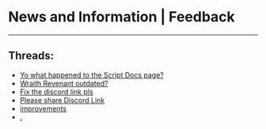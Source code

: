 # News and Information | Feedback
---
## Threads:
<ul>
<li><a href="{{ '/wiki/threads/3706.html' | relative_url }}">Yo what happened to the Script Docs page?</a></li>
<li><a href="{{ '/wiki/threads/3549.html' | relative_url }}">Wraith Revenant outdated?</a></li>
<li><a href="{{ '/wiki/threads/3188.html' | relative_url }}">Fix the discord link pls</a></li>
<li><a href="{{ '/wiki/threads/3197.html' | relative_url }}">Please share Discord Link</a></li>
<li><a href="{{ '/wiki/threads/2895.html' | relative_url }}">improvements</a></li>
<li><a href="{{ '/wiki/threads/2834.html' | relative_url }}">.</a></li>
</ul>
